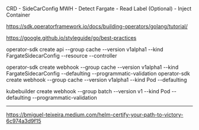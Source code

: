 CRD - SideCarConfig
MWH - Detect Fargate - Read Label (Optional) - Inject Container

https://sdk.operatorframework.io/docs/building-operators/golang/tutorial/



https://google.github.io/styleguide/go/best-practices


operator-sdk create api --group cache --version v1alpha1 --kind FargateSidecarConfig --resource --controller


operator-sdk create webhook --group cache --version v1alpha1 --kind FargateSidecarConfig --defaulting --programmatic-validation
operator-sdk create webhook --group cache --version v1alpha1 --kind Pod --defaulting

kubebuilder create webhook --group batch --version v1 --kind Pod --defaulting --programmatic-validation

-----------


https://bmiguel-teixeira.medium.com/helm-certify-your-path-to-victory-6c974a3d9f15